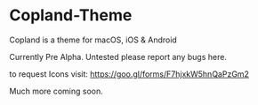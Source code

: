 # Copland-Theme
Copland is a theme for macOS, iOS &amp; Android

Currently Pre Alpha. Untested please report any bugs here.

to request Icons visit: https://goo.gl/forms/F7hjxkW5hnQaPzGm2

Much more coming soon.
